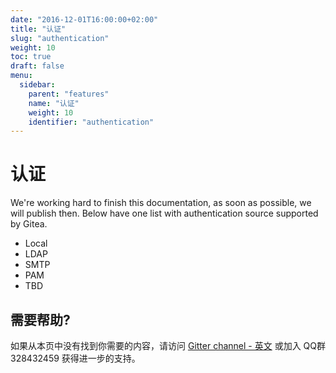 ```yaml
---
date: "2016-12-01T16:00:00+02:00"
title: "认证"
slug: "authentication"
weight: 10
toc: true
draft: false
menu:
  sidebar:
    parent: "features"
    name: "认证"
    weight: 10
    identifier: "authentication"
---
```


# 认证

We're working hard to finish this documentation, as soon as possible, we will publish then. Below have one list with authentication source supported by Gitea.

* Local
* LDAP
* SMTP
* PAM
* TBD

## 需要帮助?

如果从本页中没有找到你需要的内容，请访问 [Gitter channel - 英文](https://gitter.im/go-gitea/gitea/) 或加入 QQ群 328432459 获得进一步的支持。
